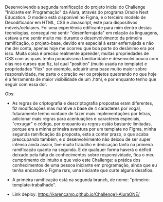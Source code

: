 Desenvolvendo a segunda ramificação do projeto inicial do Challenge "Iniciante em Programação" da Alura, através do programa Oracle Next Education. O modelo está disponível no Figma, é o terceiro modelo de Decodificador em HTML, CSS e Javascript, este para dispositivos móveis/celulares. Foi uma experiência edificante para mim dentro destas tecnologias, consegui me sentir "desenferrujada" em relação às linguagens, estava a me sentir muito mal durante o desenvolvimento da primeira ramificação, o projeto-base, devido em especial à estar enferrujada e não me dei conta, apenas hoje me ocorreu que boa parte do desânimo era por isso. Muita coisa é preciso realmente aprender, muitas propriedades de CSS com as quais tenho pouquíssima familiaridade e desenvolvi pouco com elas nos cursos que fiz, tal qual "position" (muito usada no template) e propriedades "flex" por exemplo, adquirir uma base muito maior sobre responsividade, me parte o coração ver os projetos quebrando no que hoje é a ferramenta de maior visibilidade de um .html, e por enquanto tenho que seguir com essa dor.

Obs:

- As regras de criptografia e descriptografia propostas eram diferentes, fiz modificações mas mantive a base de 4 caracteres por vogal, futuramente tenho vontade de fazer mais implementações por letras, adicionar mais regras para acentuações e caracteres especiais, "enxugar" o código, por enquanto as regras estão bastante limitadas, porque era a minha primeira aventura por um template no Figma, minha segunda ramificação da proposta, esta a conter prazo, o que acaba preocupando também, e o desenvolvimento não deixou de ser super intenso ainda assim, tive muito trabalho e dedicação tanto na primeira ramificação quanto na segunda. E de qualquer forma haverá o déficit deixado pela falta de conhecimentos sobre responsividade, fica o meu cumprimento do intuito a que veio este Challenge: a prática dos conhecimentos de uma pessoa iniciante em programação, ainda que eu tenha encarado o Figma rsrs, uma iniciante que curte alguns desafios.

- A primeira ramificação está na segunda branch, de nome: "primeiro-template-trabalhado".

- Link deploy: https://karencamp.github.io/Challenge1-AluraONE/





